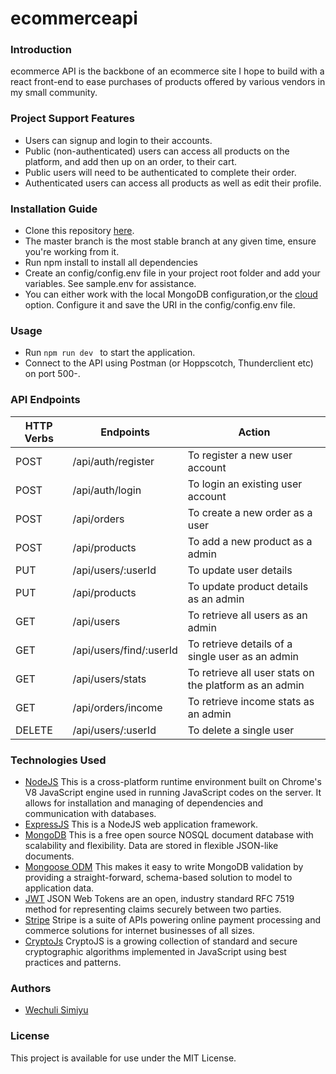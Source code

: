 # ecommerceapi
### Introduction
ecommerce API is the backbone of an ecommerce site I hope to build with a react front-end to ease purchases of products offered by various vendors in my small community.
### Project Support Features
* Users can signup and login to their accounts.
* Public (non-authenticated) users can access all products on the platform, and add then up on an order, to their cart.
* Public users will need to be authenticated to complete their order.
* Authenticated users can access all products as well as edit their profile.
### Installation Guide
* Clone this repository [here](git@github.com:wechu07/ecommerceapi.git).
* The master branch is the most stable branch at any given time, ensure you're working from it.
* Run npm install to install all dependencies
* Create an config/config.env file in your project root folder and add your variables. See sample.env for assistance.
* You can either work with the local MongoDB configuration,or the [cloud](https://cloud.mongodb.com/) option. Configure it and save the URI in the config/config.env file.
### Usage
* Run `npm run dev ` to start the application.
* Connect to the API using Postman (or Hoppscotch, Thunderclient etc) on port 500-.
### API Endpoints
| HTTP Verbs | Endpoints | Action |
| --- | --- | --- |
| POST | /api/auth/register | To register a new user account |
| POST | /api/auth/login | To login an existing user account |
| POST | /api/orders | To create a new order as a user |
| POST | /api/products | To add a new product as a admin |
| PUT | /api/users/:userId | To update user details |
| PUT | /api/products | To update product details as an admin |
| GET | /api/users | To retrieve all users as an admin |
| GET | /api/users/find/:userId | To retrieve details of a single user as an admin |
| GET | /api/users/stats| To retrieve all user stats on the platform as an admin |
| GET | /api/orders/income | To retrieve income stats as an admin |
| DELETE | /api/users/:userId  | To delete a single user |
### Technologies Used
* [NodeJS](https://nodejs.org/) This is a cross-platform runtime environment built on Chrome's V8 JavaScript engine used in running JavaScript codes on the server. It allows for installation and managing of dependencies and communication with databases.
* [ExpressJS](https://expressjs.com/) This is a NodeJS web application framework.
* [MongoDB](https://www.mongodb.com/) This is a free open source NOSQL document database with scalability and flexibility. Data are stored in flexible JSON-like documents.
* [Mongoose ODM](https://mongoosejs.com/) This makes it easy to write MongoDB validation by providing a straight-forward, schema-based solution to model to application data.
* [JWT](https://jwt.io/) JSON Web Tokens are an open, industry standard RFC 7519 method for representing claims securely between two parties.
* [Stripe](https://stripe.com/) Stripe is a suite of APIs powering online payment processing and commerce solutions for internet businesses of all sizes.
* [CryptoJs](https://cryptojs.gitbook.io/) CryptoJS is a growing collection of standard and secure cryptographic algorithms implemented in JavaScript  using best practices and patterns. 
### Authors
* [Wechuli Simiyu](https://github.com/wechu07)
### License
This project is available for use under the MIT License.